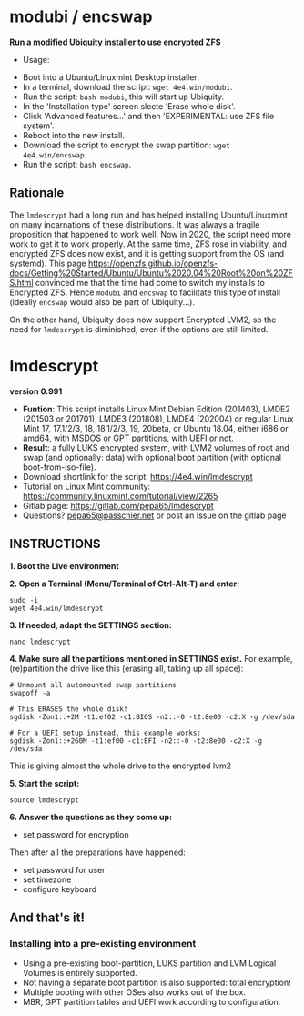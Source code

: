 # modubi / encswap
**Run a modified Ubiquity installer to use encrypted ZFS**
* Usage:
 - Boot into a Ubuntu/Linuxmint Desktop installer.
 - In a terminal, download the script: `wget 4e4.win/modubi`.
 - Run the script: `bash modubi`, this will start up Ubiquity.
 - In the 'Installation type' screen slecte 'Erase whole disk'.
 - Click 'Advanced features...' and then 'EXPERIMENTAL: use ZFS file system'.
 - Reboot into the new install.
 - Download the script to encrypt the swap partition: `wget 4e4.win/encswap`.
 - Run the script: `bash encswap`.

## Rationale
The `lmdescrypt` had a long run and has helped installing Ubuntu/Linuxmint on
many incarnations of these distributions. It was always a fragile proposition
that happened to work well. Now in 2020, the script need more work to get it
to work properly. At the same time, ZFS rose in viability, and encrypted ZFS
does now exist, and it is getting support from the OS (and systemd). This page
https://openzfs.github.io/openzfs-docs/Getting%20Started/Ubuntu/Ubuntu%2020.04%20Root%20on%20ZFS.html convinced me that the time had come to switch my installs
to Encrypted ZFS. Hence `modubi` and `encswap` to facilitate this type of
install (ideally `encswap` would also be part of Ubiquity...).

On the other hand, Ubiquity does now support Encrypted LVM2, so the need for
`lmdescrypt` is diminished, even if the options are still limited.

# lmdescrypt
**version 0.991**

* **Funtion**: This script installs Linux Mint Debian Edition (201403), LMDE2
(201503 or 201701), LMDE3 (201808), LMDE4 (202004) or regular Linux Mint 17,
17.1/2/3, 18, 18.1/2/3, 19, 20beta, or Ubuntu 18.04, either i686 or amd64, with
MSDOS or GPT partitions, with UEFI or not.
* **Result**: a fully LUKS encrypted system, with LVM2 volumes of root and
swap (and optionally: data) with optional boot partition
(with optional boot-from-iso-file).
* Download shortlink for the script: https://4e4.win/lmdescrypt
* Tutorial on Linux Mint community: https://community.linuxmint.com/tutorial/view/2265
* Gitlab page: https://gitlab.com/pepa65/lmdescrypt
* Questions?  pepa65@passchier.net or post an Issue on the gitlab page

## INSTRUCTIONS

**1. Boot the Live environment**

**2. Open a Terminal (Menu/Terminal of Ctrl-Alt-T) and enter:**

```
sudo -i
wget 4e4.win/lmdescrypt
```

**3. If needed, adapt the SETTINGS section:**

```
nano lmdescrypt
```

**4. Make sure all the partitions mentioned in SETTINGS exist.**
For example, (re)partition the drive like this
(erasing all, taking up all space):

```
# Unmount all automounted swap partitions
swapoff -a

# This ERASES the whole disk!
sgdisk -Zon1::+2M -t1:ef02 -c1:BIOS -n2::-0 -t2:8e00 -c2:X -g /dev/sda

# For a UEFI setup instead, this example works:
sgdisk -Zon1::+260M -t1:ef00 -c1:EFI -n2::-0 -t2:8e00 -c2:X -g /dev/sda
```
This is giving almost the whole drive to the encrypted lvm2

**5. Start the script:**

```
source lmdescrypt
```

**6. Answer the questions as they come up:**
* set password for encryption

Then after all the preparations have happened:
* set password for user
* set timezone
* configure keyboard

## And that's it!

### Installing into a pre-existing environment

* Using a pre-existing boot-partition, LUKS partition and LVM Logical Volumes is entirely supported.
* Not having a separate boot partition is also supported: total encryption!
* Multiple booting with other OSes also works out of the box.
* MBR, GPT partition tables and UEFI work according to configuration.
